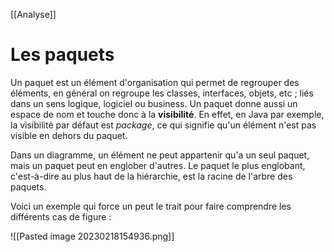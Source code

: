 [[Analyse]]

# Les paquets

Un paquet est un élément d'organisation qui permet de regrouper des éléments, en général on regroupe les classes, interfaces, objets, etc ; liés dans un sens logique, logiciel ou business. Un paquet donne aussi un espace de nom et touche donc à la **visibilité**. En effet, en Java par exemple, la visibilité par défaut est *package*, ce qui signifie qu'un élément n'est pas visible en dehors du paquet.

Dans un diagramme, un élément ne peut appartenir qu'a un seul paquet, mais un paquet peut en englober d'autres. Le paquet le plus englobant, c'est-à-dire au plus haut de la hiérarchie, est la racine de l'arbre des paquets.

Voici un exemple qui force un peut le trait pour faire comprendre les différents cas de figure :

![[Pasted image 20230218154936.png]]